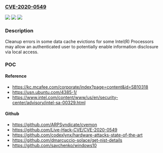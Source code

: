 ### [CVE-2020-0549](https://cve.mitre.org/cgi-bin/cvename.cgi?name=CVE-2020-0549)
![](https://img.shields.io/static/v1?label=Product&message=Intel(R)%20Processors&color=blue)
![](https://img.shields.io/static/v1?label=Version&message=see%20references%20&color=brightgreen)
![](https://img.shields.io/static/v1?label=Vulnerability&message=Information%20Disclosure&color=brightgreen)

### Description

Cleanup errors in some data cache evictions for some Intel(R) Processors may allow an authenticated user to potentially enable information disclosure via local access.

### POC

#### Reference
- https://kc.mcafee.com/corporate/index?page=content&id=SB10318
- https://usn.ubuntu.com/4385-1/
- https://www.intel.com/content/www/us/en/security-center/advisory/intel-sa-00329.html

#### Github
- https://github.com/ARPSyndicate/cvemon
- https://github.com/Live-Hack-CVE/CVE-2020-0549
- https://github.com/codexlynx/hardware-attacks-state-of-the-art
- https://github.com/dmarcuccio-solace/get-nist-details
- https://github.com/savchenko/windows10

